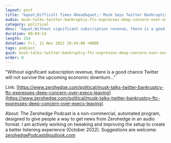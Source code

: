 ```yaml
---
layout: post
title: "&quot;Difficult Times Ahead&quot;: Musk Says Twitter Bankruptcy Possible As FTC Expresses &quot;Deep Concern&quot;"
audio: musk-talks-twitter-bankruptcy-ftc-expresses-deep-concern-over-execs-leaving-1
category: political
desc: "&quot;Without significant subscription revenue, there is a good chance Twitter will not survive the upcoming economic downturn...&quot;"
duration: 00:04:14
length: 254
datetime: Fri, 11 Nov 2022 10:44:00 +0000
tags: podcast
guid: musk-talks-twitter-bankruptcy-ftc-expresses-deep-concern-over-execs-leaving-0
order: 0
---
```

&quot;Without significant subscription revenue, there is a good chance Twitter will not survive the upcoming economic downturn...&quot;

Link: [https://www.zerohedge.com/political/musk-talks-twitter-bankruptcy-ftc-expresses-deep-concern-over-execs-leaving](https://www.zerohedge.com/political/musk-talks-twitter-bankruptcy-ftc-expresses-deep-concern-over-execs-leaving)

About: The Zerohedge Podcast is a non-commercial, automated program, designed to give people a way to get news from Zerohedge in an audio format.  I am actively working on tweaking and improving the setup to create a better listening experience (October 2022).  Suggestions are welcome: [zerohedgePodcast@outlook.com](mailto:zerohedgePodcast@outlook.com)